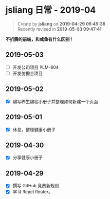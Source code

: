 jsliang 日常 - 2019-04
===

> Create by **jsliang** on **2019-04-29 09:45:38**  
> Recently revised in **2019-05-03 09:47:41**

**不折腾的前端，和咸鱼有什么区别！**

## 2019-05-03

* [ ] 开发公司项目 PLM-604
* [ ] 开发仿掘金项目

## 2019-05-02

* [x] 编写养生编程小册子并整理如何新建一个页面

## 2019-05-01

* [x] 休息，整理健康小册子

## 2019-04-30

* [x] 分享健康小册子

## 2019-04-29

* [x] 撰写 GitHub 竞赛新规则
* [x] 学习 React Router。